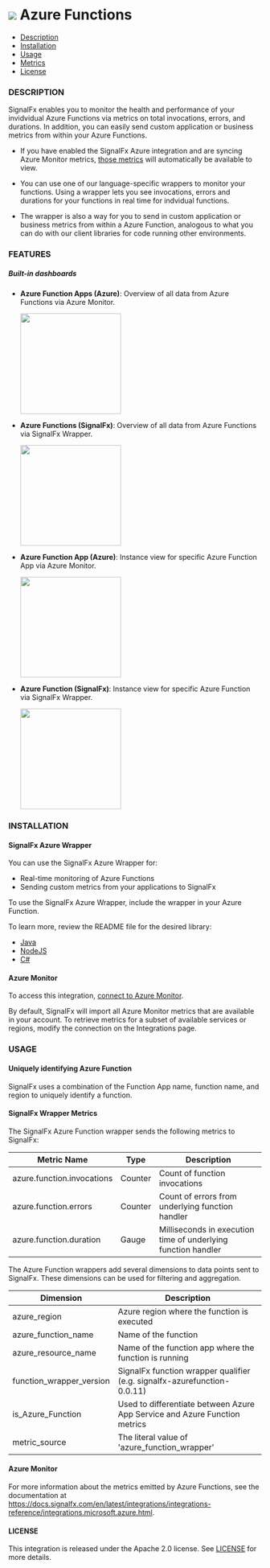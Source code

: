 # ![](./img/integration_azurefunctions.png) Azure Functions

- [Description](#description)
- [Installation](#installation)
- [Usage](#usage)
- [Metrics](#metrics)
- [License](#license)

### DESCRIPTION

SignalFx enables you to monitor the health and performance of your invidvidual Azure Functions via metrics on total invocations, errors, and durations. In addition, you can easily send custom application or business metrics from within your Azure Functions.

- If you have enabled the SignalFx Azure integration and are syncing Azure Monitor metrics, <a target="_blank" href="https://docs.microsoft.com/en-us/azure/monitoring-and-diagnostics/monitoring-supported-metrics#microsoftwebsites-functions">those metrics</a> will automatically be available to view.

-  You can use one of our language-specific wrappers to monitor your functions. Using a wrapper lets you see invocations, errors and durations for your functions in real time for indvidual functions.

-  The wrapper is also a way for you to send in custom application or business metrics from within a Azure Function, analogous to what you can do with our client libraries for code running other environments.

### FEATURES

##### Built-in dashboards

- **Azure Function Apps (Azure)**: Overview of all data from Azure Functions via Azure Monitor.

  [<img src='./img/azure_function_apps.png' width=200px>](./img/azure_function_apps.png)

- **Azure Functions (SignalFx)**: Overview of all data from Azure Functions via SignalFx Wrapper.

  [<img src='./img/azure_functions.png' width=200px>](./img/azure_functions.png)

- **Azure Function App (Azure)**: Instance view for specific Azure Function App via Azure Monitor.

  [<img src='./img/azure_function_app.png' width=200px>](./img/azure_function_app.png)

- **Azure Function (SignalFx)**: Instance view for specific Azure Function via SignalFx Wrapper.

  [<img src='./img/azure_function.png' width=200px>](./img/azure_function.png)

### INSTALLATION

#### SignalFx Azure Wrapper

You can use the SignalFx Azure Wrapper for:

- Real-time monitoring of Azure Functions
- Sending custom metrics from your applications to SignalFx

To use the SignalFx Azure Wrapper, include the wrapper in your Azure Function.

To learn more, review the README file for the desired library:  

- <a target="_blank" href="https://github.com/signalfx/azure-function-java">Java</a>
- <a target="_blank" href="https://github.com/signalfx/azure-function-nodejs">NodeJS</a>
- <a target="_blank" href="https://github.com/signalfx/azure-function-csharp">C#</a>

#### Azure Monitor

To access this integration, [connect to Azure Monitor](https://github.com/signalfx/integrations/tree/master/azure)[](sfx_link:azure).

By default, SignalFx will import all Azure Monitor metrics that are available in your account. To retrieve metrics for a subset of available services or regions, modify the connection on the Integrations page.

### USAGE

#### Uniquely identifying Azure Function

SignalFx uses a combination of the Function App name, function name, and region to uniquely identify a function.

#### SignalFx Wrapper Metrics

The SignalFx Azure Function wrapper sends the following metrics to SignalFx:

| Metric Name  | Type | Description |
| ------------- | ------------- | ---|
| azure.function.invocations  | Counter  | Count of function invocations|
| azure.function.errors  | Counter  | Count of errors from underlying function handler|
| azure.function.duration  | Gauge  | Milliseconds in execution time of underlying function handler|

The Azure Function wrappers add several dimensions to data points sent to SignalFx. These dimensions can be used for filtering and aggregation.

| Dimension | Description |
| ------------- | ---|
| azure_region  | Azure region where the function is executed  |
| azure_function_name  | Name of the function |
| azure_resource_name  | Name of the function app where the function is running |
| function_wrapper_version  | SignalFx function wrapper qualifier (e.g. signalfx-azurefunction-0.0.11) |
| is_Azure_Function  | Used to differentiate between Azure App Service and Azure Function metrics |
| metric_source | The literal value of 'azure_function_wrapper' |

#### Azure Monitor

For more information about the metrics emitted by Azure Functions, see the documentation at <a target="_blank" href="https://docs.signalfx.com/en/latest/integrations/integrations-reference/integrations.microsoft.azure.html">https://docs.signalfx.com/en/latest/integrations/integrations-reference/integrations.microsoft.azure.html</a>.

#### LICENSE

This integration is released under the Apache 2.0 license. See [LICENSE](./LICENSE) for more details.
